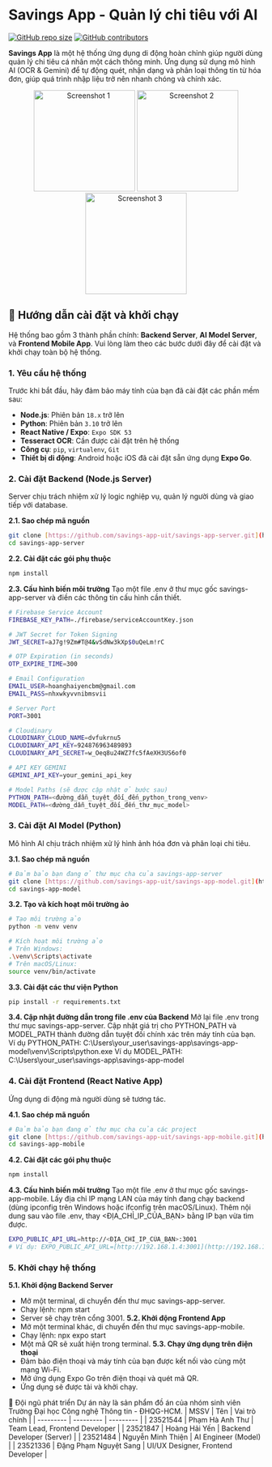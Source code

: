 # Savings App - Quản lý chi tiêu với AI

[![GitHub repo size](https://img.shields.io/github/repo-size/savings-app-uit/savings-app-server?style=for-the-badge)](https://github.com/savings-app-uit/)
[![GitHub contributors](https://img.shields.io/github/contributors/savings-app-uit/savings-app-server?style=for-the-badge)](https://github.com/savings-app-uit/savings-app-server/graphs/contributors)

**Savings App** là một hệ thống ứng dụng di động hoàn chỉnh giúp người dùng quản lý chi tiêu cá nhân một cách thông minh. Ứng dụng sử dụng mô hình AI (OCR & Gemini) để tự động quét, nhận dạng và phân loại thông tin từ hóa đơn, giúp quá trình nhập liệu trở nên nhanh chóng và chính xác.

<p align="center">
  <img src="URL_ANH_CHUP_MAN_HINH_1" width="200" alt="Screenshot 1"/>
  <img src="URL_ANH_CHUP_MAN_HINH_2" width="200" alt="Screenshot 2"/>
  <img src="URL_ANH_CHUP_MAN_HINH_3" width="200" alt="Screenshot 3"/>
</p>

## 🚀 Hướng dẫn cài đặt và khởi chạy

Hệ thống bao gồm 3 thành phần chính: **Backend Server**, **AI Model Server**, và **Frontend Mobile App**. Vui lòng làm theo các bước dưới đây để cài đặt và khởi chạy toàn bộ hệ thống.

### 1. Yêu cầu hệ thống

Trước khi bắt đầu, hãy đảm bảo máy tính của bạn đã cài đặt các phần mềm sau:

- **Node.js**: Phiên bản `18.x` trở lên
- **Python**: Phiên bản `3.10` trở lên
- **React Native / Expo**: `Expo SDK 53`
- **Tesseract OCR**: Cần được cài đặt trên hệ thống
- **Công cụ**: `pip`, `virtualenv`, `Git`
- **Thiết bị di động**: Android hoặc iOS đã cài đặt sẵn ứng dụng **Expo Go**.

### 2. Cài đặt Backend (Node.js Server)

Server chịu trách nhiệm xử lý logic nghiệp vụ, quản lý người dùng và giao tiếp với database.

**2.1. Sao chép mã nguồn**
```bash
git clone [https://github.com/savings-app-uit/savings-app-server.git](https://github.com/savings-app-uit/savings-app-server.git)
cd savings-app-server
```
**2.2. Cài đặt các gói phụ thuộc**
```bash
npm install
```
**2.3. Cấu hình biến môi trường**
Tạo một file .env ở thư mục gốc savings-app-server và điền các thông tin cấu hình cần thiết.
```bash
# Firebase Service Account
FIREBASE_KEY_PATH=./firebase/serviceAccountKey.json

# JWT Secret for Token Signing
JWT_SECRET=aJ7g!9Zm#T@4&vSdNw3kXp$0uQeLm!rC

# OTP Expiration (in seconds)
OTP_EXPIRE_TIME=300

# Email Configuration
EMAIL_USER=hoanghaiyencbm@gmail.com
EMAIL_PASS=nhxwkyvvnibmsvii

# Server Port
PORT=3001

# Cloudinary
CLOUDINARY_CLOUD_NAME=dvfukrnu5
CLOUDINARY_API_KEY=924876963489893
CLOUDINARY_API_SECRET=w_Oeq8u24WZ7fc5fAeXH3US6of0

# API KEY GEMINI
GEMINI_API_KEY=your_gemini_api_key

# Model Paths (sẽ được cập nhật ở bước sau)
PYTHON_PATH=<đường_dẫn_tuyệt_đối_đến_python_trong_venv>
MODEL_PATH=<đường_dẫn_tuyệt_đối_đến_thư_mục_model>
```
### 3. Cài đặt AI Model (Python)

Mô hình AI chịu trách nhiệm xử lý hình ảnh hóa đơn và phân loại chi tiêu.

**3.1. Sao chép mã nguồn**
```bash
# Đảm bảo bạn đang ở thư mục cha của savings-app-server
git clone [https://github.com/savings-app-uit/savings-app-model.git](https://github.com/savings-app-uit/savings-app-model.git)
cd savings-app-model
```
**3.2. Tạo và kích hoạt môi trường ảo**
```bash
# Tạo môi trường ảo
python -m venv venv

# Kích hoạt môi trường ảo
# Trên Windows:
.\venv\Scripts\activate
# Trên macOS/Linux:
source venv/bin/activate
```
**3.3. Cài đặt các thư viện Python**
```bash
pip install -r requirements.txt
```
**3.4. Cập nhật đường dẫn trong file .env của Backend**
Mở lại file .env trong thư mục savings-app-server.
Cập nhật giá trị cho PYTHON_PATH và MODEL_PATH thành đường dẫn tuyệt đối chính xác trên máy tính của bạn.
Ví dụ PYTHON_PATH: C:\Users\your_user\savings-app\savings-app-model\venv\Scripts\python.exe
Ví dụ MODEL_PATH: C:\Users\your_user\savings-app\savings-app-model
### 4. Cài đặt Frontend (React Native App)

Ứng dụng di động mà người dùng sẽ tương tác.

**4.1. Sao chép mã nguồn**
```bash
# Đảm bảo bạn đang ở thư mục cha của các project
git clone [https://github.com/savings-app-uit/savings-app-mobile.git](https://github.com/savings-app-uit/savings-app-mobile.git)
cd savings-app-mobile
```
**4.2. Cài đặt các gói phụ thuộc**
```bash
npm install
```
**4.3. Cấu hình biến môi trường**
Tạo một file .env ở thư mục gốc savings-app-mobile.
Lấy địa chỉ IP mạng LAN của máy tính đang chạy backend (dùng ipconfig trên Windows hoặc ifconfig trên macOS/Linux).
Thêm nội dung sau vào file .env, thay <ĐỊA_CHỈ_IP_CỦA_BẠN> bằng IP bạn vừa tìm được.
```bash
EXPO_PUBLIC_API_URL=http://<ĐỊA_CHỈ_IP_CỦA_BẠN>:3001
# Ví dụ: EXPO_PUBLIC_API_URL=[http://192.168.1.4:3001](http://192.168.1.4:3001)
```
### 5. Khởi chạy hệ thống
**5.1. Khởi động Backend Server**
- Mở một terminal, di chuyển đến thư mục savings-app-server.
- Chạy lệnh: npm start
- Server sẽ chạy trên cổng 3001.
**5.2. Khởi động Frontend App**
- Mở một terminal khác, di chuyển đến thư mục savings-app-mobile.
- Chạy lệnh: npx expo start
- Một mã QR sẽ xuất hiện trong terminal.
**5.3. Chạy ứng dụng trên điện thoại**
- Đảm bảo điện thoại và máy tính của bạn được kết nối vào cùng một mạng Wi-Fi.
- Mở ứng dụng Expo Go trên điện thoại và quét mã QR.
- Ứng dụng sẽ được tải và khởi chạy.

👥 Đội ngũ phát triển
Dự án này là sản phẩm đồ án của nhóm sinh viên Trường Đại học Công nghệ Thông tin - ĐHQG-HCM.
| MSSV | Tên | Vai trò chính |
| --------- | --------- | --------- |
| 23521544 | Phạm Hà Anh Thư | Team Lead, Frontend Developer |
| 23521847 | Hoàng Hải Yến | Backend Developer (Server) |
| 23521484 | Nguyễn Minh Thiện | AI Engineer (Model) |
| 23521336 | Đặng Phạm Nguyệt Sang | UI/UX Designer, Frontend Developer |
